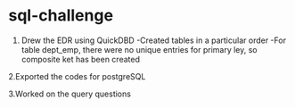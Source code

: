 # sql-challenge

1. Drew the EDR using QuickDBD
-Created tables in a particular order
-For table dept_emp, there were no unique entries for primary ley, so composite ket has been created


2.Exported the codes for postgreSQL

3.Worked on the query questions

